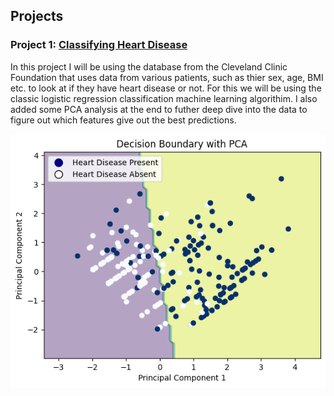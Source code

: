 
## Projects

### Project 1: [Classifying Heart Disease](https://github.com/harjaap7b/Classifying-Heart-Disease.git)
In this project I will be using the database from the Cleveland Clinic Foundation that uses data from various patients, such as thier sex, age, BMI etc. to look at if they have heart disease or not. For this we will be using the classic logistic regression classification machine learning algorithim. I also added some PCA analysis at the end to futher deep dive into the data to figure out which features give out the best predictions.

![](/images/heartdisease.png)
